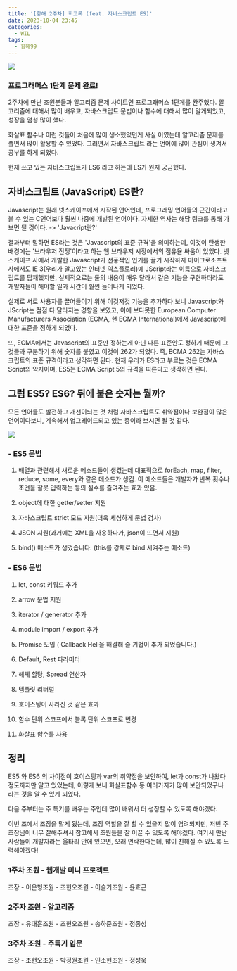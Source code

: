 ```yaml
---
title: '[항해 2주차] 회고록 (feat. 자바스크립트 ES)'
date: 2023-10-04 23:45
categories:
  - WIL
tags:
  - 항해99
---
```


![](https://velog.velcdn.com/images/gusdh2/post/500e99a3-961e-4cd2-bbc0-6170c8dab829/image.png)

### 프로그래머스 1단계 문제 완료!

2주차에 만난 조원분들과 알고리즘 문제 사이트인 프로그래머스 1단계를 완주했다. 알고리즘에 대해서 많이 배우고, 자바스크립트 문법이나 함수에 대해서 많이 알게되었고, 성장을 엄청 많이 했다.

화살표 함수나 이런 것들이 처음에 많이 생소했었던게 사실 이였는데 알고리즘 문제를 풀면서 많이 활용할 수 있었다. 그러면서 자바스크립트 라는 언어에 많이 관심이 생겨서 공부를 하게 되었다.

현재 쓰고 있는 자바스크립트가 ES6 라고 하는데 ES가 뭔지 궁금했다.

## 자바스크립트 (JavaScript) ES란?

Javascript는 원래 넷스케이프에서 시작된 언어인데, 프로그래밍 언어들의 근간이라고 볼 수 있는 C언어보다 훨씬 나중에 개발된 언어이다. 자세한 역사는 해당 링크를 통해 가보면 될 것이다. -> 'Javacript란?'

결과부터 말하면 ES라는 것은 'Javascript의 표준 규격'을 의미하는데, 이것이 탄생한 배경에는 '브라우저 전쟁'이라고 하는 웹 브라우저 시장에서의 점유율 싸움이 있었다. 넷스케이프 사에서 개발한 Javascript가 선풍적인 인기를 끌기 시작하자 마이크로소프트 사에서도 IE 3(우리가 알고있는 인터넷 익스플로러)에 JScript라는 이름으로 자바스크립트를 탑재했지만, 실제적으로는 둘의 내용이 매우 달라서 같은 기능을 구현하더라도 개발자들이 해야할 일과 시간이 훨씬 늘어나게 되었다.

실제로 서로 사용자를 끌어들이기 위해 이것저것 기능을 추가하다 보니 Javascript와 JScript는 점점 다 달라지는 경향을 보였고, 이에 보다못한 European Computer Manufacturers Association (ECMA, 현 ECMA International)에서 Javascript에 대한 표준을 정하게 되었다.

또, ECMA에서는 Javascript의 표준만 정하는게 아닌 다른 표준안도 정하기 때문에 그것들과 구분하기 위해 숫자를 붙였고 이것이 262가 되었다. 즉, ECMA 262는 자바스크립트의 표준 규격이라고 생각하면 된다. 현재 우리가 ES라고 부르는 것은 ECMA Script의 약자이며, ES5는 ECMA Script 5의 규격을 따른다고 생각하면 된다.

## 그럼 ES5? ES6? 뒤에 붙은 숫자는 뭘까?

모든 언어들도 발전하고 개선이되는 것 처럼 자바스크립트도 취약점이나 보완점이 많은 언어이다보니, 계속해서 업그레이드되고 있는 중이라 보시면 될 것 같다.

![](https://velog.velcdn.com/images/gusdh2/post/f672c800-91a5-4b00-b709-65a4bbb22f43/image.png)

### - ES5 문법

1. 배열과 관련해서 새로운 메소드들이 생겼는데 대표적으로 forEach, map, filter, reduce, some, every와 같은 메소드가 생김. 이 메소드들은 개발자가 반복 횟수나 조건을 잘못 입력하는 등의 실수를 줄여주는 효과 있음.

2. object에 대한 getter/setter 지원
3. 자바스크립트 strict 모드 지원(더욱 세심하게 문법 검사)
4. JSON 지원(과거에는 XML을 사용하다가, json이 뜨면서 지원)
5. bind() 메소드가 생겼습니다. (this를 강제로 bind 시켜주는 메소드)

### - ES6 문법

1. let, const 키워드 추가

2. arrow 문법 지원

3. iterator / generator 추가

4. module import / export 추가

5. Promise 도입 ( Callback Hell을 해결해 줄 기법이 추가 되었습니다.)

6. Default, Rest 파라미터

7. 해체 할당, Spread 연산자

8. 템플릿 리터럴

9. 호이스팅이 사라진 것 같은 효과

10. 함수 단위 스코프에서 블록 단위 스코프로 변경

11. 화살표 함수를 사용

## 정리

ES5 와 ES6 의 차이점이 호이스팅과 var의 취약점을 보안하여, let과 const가 나왔다 정도까지만 알고 있었는데, 이렇게 보니 화살표함수 등 여러가지가 많이 보안되었구나 라는 것을 알 수 있게 되었다.

다음 주부터는 주 특기를 배우는 주인데 많이 배워서 더 성장할 수 있도록 해야겠다.

이번 조에서 조장을 맡게 됬는데, 조장 역할을 잘 할 수 있을지 많이 염려되지만, 저번 주 조장님이 너무 잘해주셔서 참고해서 조원들을 잘 이끌 수 있도록 해야겠다. 여기서 만난 사람들이 개발자라는 울타리 안에 있으면, 오래 연락한다는데, 많이 친해질 수 있도록 노력해야겠다!

### 1주차 조원 - 웹개발 미니 프로젝트

조장 - 이은형조원 - 조현오조원 - 이슬기조원 - 윤효근

### 2주자 조원 - 알고리즘

조장 - 유대훈조원 - 조현오조원 - 송하준조원 - 정종성

### 3주차 조원 - 주특기 입문

조장 - 조현오조원 - 박정원조원 - 인소현조원 - 정성욱
